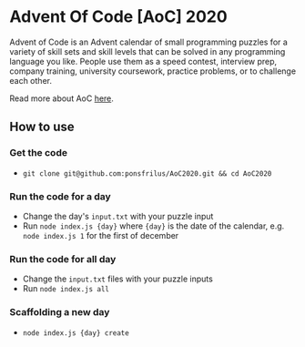 # Advent Of Code [AoC] 2020

Advent of Code is an Advent calendar of small programming puzzles for a variety
of skill sets and skill levels that can be solved in any programming language
you like. People use them as a speed contest, interview prep, company training,
university coursework, practice problems, or to challenge each other.

Read more about AoC [here](https://adventofcode.com/2020/about).

## How to use

### Get the code
* `git clone git@github.com:ponsfrilus/AoC2020.git && cd AoC2020`

### Run the code for a day
* Change the day's `input.txt` with your puzzle input
* Run `node index.js {day}` where `{day}` is the date of the calendar, e.g. 
  `node index.js 1` for the first of december

### Run the code for all day
* Change the `input.txt` files with your puzzle inputs
* Run `node index.js all`

### Scaffolding a new day
* `node index.js {day} create`


